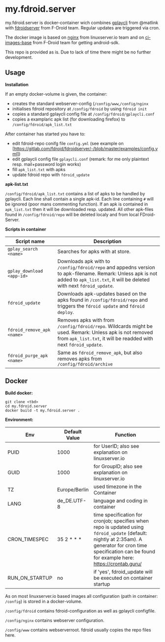 my.fdroid.server
================

my.fdroid.server is docker-container wich combines [gplaycli](https://github.com/matlink/gplaycli) from @matlink with [fdroidserver](https://gitlab.com/fdroid/fdroidserver) from F-Droid team.
Regular updates are triggered via cron.

The docker image is based on [nginx](https://docs.linuxserver.io/images/docker-nginx)  from linuxserver.io team and on [ci-images-base](https://gitlab.com/fdroid/ci-images-base) from F-Droid team for getting android-sdk.

This repo is provided as is. Due to lack of time there might be no further development.

Usage
-----

**Installation**

If an empty docker-volume is given, the container:
* creates the standard webserver-config (`/config/www`,`/config/nginx`
* initialises fdroid repository at `/config/fdroid` by using `fdroid init`
* copies a standard gplaycli config file at `/config/fdroid/gplaycli.conf`
* copies a examplaric apk list (for downloading firefox) to `/config/fdroid/apk_list.txt`

After container has started you have to:
* edit fdroid-repo conifg file `config.yml` (see example on [https://gitlab.com/fdroid/fdroidserver/-/blob/master/examples/config.yml])
* edit gplaycli config file `gplaycli.conf` (remark: for me only plaintext resp. mail+password  login works)
* fill `apk_list.txt` with apks
* update fdroid repo with `fdroid_update`

**apk-list.txt**

`/config/fdroid/apk_list.txt` contains a list of apks to be handled by gplaycli. Each line shall contain a single apk-id. Each line containing `#` will be ignored (poor mans commenting function).
If an apk is contained in `apk_list.txt` then it will be downloaded resp. updated. All other apk-files found in `/config/fdroid/repo` will be deleted localy and from local FDroid-Server.

**Scripts in container**

| Script name                 | Description |
| ---                         | ----        |
| `gplay_search <name>`       | Searches for apks with <name> at store. |
| `gplay_download <app-id>`   | Downloads apk with <app-id> to `/config/fdroid/repo` and appedns version to apk-filename. Remark: Unless apk is not added to `apk_list.txt`, it will be deleted with next `fdroid_update`. |
| `fdroid_update`             | Downloads apk-updates based on the apks found in `/config/fdroid/repo` and  triggers the `fdroid update` and `fdroid deploy`. |
| `fdroid_remove_apk <name>`  | Removes apks with <name> from `/config/fdroid/repo`. Wildcards might be used. Remark: Unless apk is not removed from `apk_list.txt`, it will be readded with next `fdroid_update`. |
| `fdroid_purge_apk <name>`   | Same as `fdroid_remove_apk`, but also removes apks from `/config/fdroid/archive`|



Docker
------

**Build docker:**

````
git clone <tbd>
cd my.fdroid.server
docker build -t my.fdroid.server .
````

**Environment:**


| Env                 | Default Value       | Function        |
| -----------------   | --------------      | --------------- |
| PUID                | 1000                | for UserID; also see explanation on linuxserver.io| 
| GUID                | 1000                | for GroupID; also see explanation on linuxserver.io| 
| TZ                  | Europe/Berlin       | used timezone in the Container |
| LANG                | de_DE.UTF-8         | language and coding in container |
| CRON_TIMESPEC       | 35 2 * * *          | time specification for cronjob; specifies when repo is updated using `fdroid_update` (default: nightly at 2:35am). A generator for cron time specification can be found for example here: https://crontab.guru/| 
| RUN_ON_STARTUP      | no                  | if 'yes', fdroid_update will be executed on container startup


As on most linuxserver.io based images all configuration (path in container: `/config`) is stored in a docker-volume. 

`/config/fdroid` contains fdroid-configuration as well as gplaycli configfile.

`/config/nginx` contains webserver configuration.

`/config/www` contains webserverroot. fdroid usually copies the repo files here.


